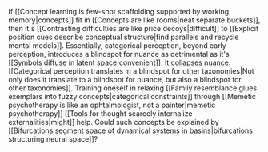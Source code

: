 ---
---

If [[Concept learning is few-shot scaffolding supported by working memory|concepts]] fit in [[Concepts are like rooms|neat separate buckets]], then it's [[Contrasting difficulties are like price decoys|difficult]] to [[Explicit position cues describe conceptual structure|find parallels and recycle mental models]]. Essentially, categorical perception, beyond early perception, introduces a blindspot for nuance as detrimental as it's [[Symbols diffuse in latent space|convenient]]. It collapses nuance. [[Categorical perception translates in a blindspot for other taxonomies|Not only does it translate to a blindspot for nuance, but also a blindspot for other taxonomies]]. Training oneself in relaxing [[Family resemblance glues exemplars into fuzzy concepts|categorical constraints]] through [[Memetic psychotherapy is like an ophtalmologist, not a painter|memetic psychotherapy]] [[Tools for thought scarcely internalize externalities|might]] help. Could such concepts be explained by [[Bifurcations segment space of dynamical systems in basins|bifurcations structuring neural space]]?